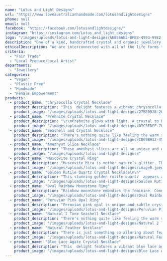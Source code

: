 ```yaml
---
name: "Lotus and Light Designs"
url: "https://www.loveaustralianhandmade.com/lotusandlightdesigns"
phone: null
email: null
facebook: "https://facebook.com/lotusandlightdesigns/"
instagram: "https://instagram.com/Lotus_and_light_designs"
logo: "/images/uploads/lotus-and-light-designs/AE8E6AE2-8FB8-4993-99E2-76D87F01BC86.jpeg"
description: "One of a kind, handcrafted crystal and organic jewellery designed to celebrate the unique and divine gifts the natural world provides us with. Intentional, slow made and sustainable jewellery to adorn yourself with everyday, connecting you to the natural world and reminding you to live the life of your dreams. I use recycled copper and ethically sourced crystals, feathers and shells in my designs."
ethicalDescription: "We are interconnected with all of the life forms that inhabit this magical place, that we temporarily call home. And I am constantly inspired, in awe of and appreciative of the unique and wonderful world we live within. I have always connected jewellery with my life experiences,  as each piece comes with its own story and memory that I treasure. For this reason, I chose to turn my passion for the natural world and jewellery into a small handmade business. Each piece of jewellery takes 2-4 days to complete, from hand shaping and hammering the ring bands or bezels for the pendants, to choosing and sourcing crystals from ethical sellers. I also use recycled copper for my work to reduce my environmental impact. I  spend time searching for fallen leaves, branches, shed feathers and seashells that I can incorporate into my designs, so all of my organic pieces are completely natural. Nature is a tapestry of inspiring and imaginative artwork, and I use simple designs to showcase the beauty of each crystal or piece of organic material I feature in my work. Each piece of my jewellery is an invitation. To slowdown, appreciate simplicity and be inspired by the wonder of the natural world. I hope my jewellery also becomes a part of your story and holds many treasured memories and moments."
criteria:
  - "Fair Trade"
  - "Local Produce/Local Artist"
departments:
  - "Jewellery"
categories:
  - "Vegan"
  - "Plastic Free"
  - "Handmade"
  - "Female Empowerment"
products:
  - product_name: "Chrysocolla Crystal Necklace"
    product_description: "This  delight features a vibrant chrysocolla gemstone set in copper on a dainty copper chain. \r\nThe energy of chrysocolla is that of the goddess, her strength, wisdom and balance.  Bringing the masculine and feminine into alignment, whilst focussing the mind and allowing you to speak your heart. \r\nThe crystal pendant is 3cm long and 1.5cm wide. The copper chain is 44cm long, and sealed to prevent any tarnishing or interaction with the skin.\r\n\r\nI have set this necklace through the process of electroforming. I begin by preparing the crystal and creating the bail for the necklace, which the chain will pass through. Once I am happy with the setting, I paint a conductive paint onto the parts of the crystal I need the copper to plate onto. The next step is protecting the rest of the crystal with a temporary sealant. Once I have completed these steps, I’m finally ready to put the crystal into my electroforming solution, and use electricity to move copper from one place to another. This process can take anywhere from 24-48 hours, and requires constant monitoring to ensure the process is smooth, and does not happen too quickly, as this affects the quality of the plating. Once the piece is ready, I clean it, remove any sealant from the crystal and finally, sand and polish the copper before adding a chain to finish the necklace. \r\n \r\nIt’s quite a process from beginning with a raw crystal, to the finished result and one that I absolutely love. I hope that you treasure your new piece of jewellery for a long time to come."
    product_image: "/images/uploads/lotus-and-light-designs/27BE092B-20AF-4399-AC2A-D3F0734F9019.jpeg"
  - product_name: "Prehnite Crystal Necklace"
    product_description: "\r\nPrehnite glows with light. A crystal to heal the healer, this beautiful gem has epidote inclusions, and instills unconditional love while healing your heart, and helping you to work through deep seated fears, removing any unease. \r\n\r\nI have set this necklace through the process of electroforming. I begin by preparing the crystal and creating the bail for the necklace, which the chain will pass through. Once I am happy with the setting, I paint a conductive paint onto the parts of the crystal I need the copper to plate onto. The next step is protecting the rest of the crystal with a temporary sealant. Once I have completed these steps, I’m finally ready to put the crystal into my electroforming solution, and use electricity to move copper from one place to another. This process can take anywhere from 24-48 hours, and requires constant monitoring to ensure the process is smooth, and does not happen too quickly, as this affects the quality of the plating. Once the piece is ready, I clean it, remove any sealant from the crystal and finally, sand and polish the copper and add a chain and clasp and its finished!!\r\n \r\nIt’s quite a process from beginning with a raw crystal, to the finished result and one that I absolutely love. I hope that you treasure your new piece of jewellery for a long time to come. \r\n \r\nThis necklace is 43cm long including the clasp, and the crystal is 3cm by 2cm."
    product_image: "/images/uploads/lotus-and-light-designs/07C5FDFE-70D1-4D89-A56B-32DC46792D5D.jpeg"
  - product_name: "Seashell and Crystal Necklace"
    product_description: "There's nothing quite like feeling the warm sand between your toes and watching the waves crash on the shore, with the sunlight glistening on the water, it's basically heaven! For those times you are unable to lose yourself at the beach, this beautiful and one of a kind seashell necklace has you covered. \r\n \r\nThis handknotted necklace features, amazonite, citrine and sunstone, with a natural seashell encased in copper. The necklace is51cm long and the shell is 2.5cm wide and 2cm tall. \r\n\r\nThis beauty has the calming and optimistic energies of these gems, combined with the courage to speak your truth, while empowering you to remain true to yourself.\r\n\r\nThe necklace is finished with a silver toggle clasp and sits between the collar bones.\r\n \r\nMany thanks for viewing my work. Each piece is handmade with care and gratitude for these natural gifts I am fortunate to create with."
    product_image: "/images/uploads/lotus-and-light-designs/CD69B912-45B6-4FB9-8BF8-FE91E86AEFC0.jpeg"
  - product_name: "Amethyst Slice Necklace"
    product_description: "These amethyst slices are all so unique and eye catching. Portals to another world! When I saw these incredibly unique and imperfectly shaped amethyst slices I basically had to have them all!\r\n\r\nI absolutely love their geometric patterns and how the copper sets off the beautiful layers of deep purple amethyst and quartz. \r\n\r\nAvailable with with a black adjustable cord necklace or copper chain. The copper chain necklace is 51cm including the clasp. \r\n\r\nAmethyst connects to our crown chakra, our source energy, giving us faith in ourselves, our confidence and intuition. It will support you in forming and achieving your goals, and working toward them."
    product_image: "/images/uploads/lotus-and-light-designs/"
  - product_name: "Muscovite Crystal Ring"
    product_description: "Muscovite Mica is mother nature’s glitter. This ring features a soft red/pink hued crystal with silver glitter through it depending on the light. It’s a magical and otherworldly energy that softly reminds you of the magic in your life, and reminds you to connect to all parts of your mind and spirit. This crystal will help you remain in the present moment, melting any tensions away. If you have been unintentionally holding yourself back, muscovite will help you dissolve any blocks and help you learn from your past experiences as you create a different future, using your innate gifts. The crystal is 8mm wide and 13mm long.  \n\nI have set this ring through the process of electroforming. I begin by preparing the crystal and making the ring band from copper. Once I am happy with the setting, I paint a conductive paint onto the parts of the crystal I need the copper to plate onto. The next step is protecting the rest of the crystal with a temporary sealant. Once I have completed these steps, I’m finally ready to put the crystal into my electroforming solution, and use electricity to move copper from one place to another. This process can take anywhere from 24-48 hours, and requires constant monitoring to ensure the process is smooth, and does not happen too quickly, as this affects the quality of the plating. Once the piece is ready, I clean it, remove any sealant from the crystal and finally, sand and polish the copper to complete the ring.\nIt’s quite a process from beginning with a raw crystal, to the finished result and one that I absolutely love. I hope that you treasure your new piece of jewellery for a long time to come.  The ring shown here is a size 6.5- 7 And ready to ship!\nTo find your ring size, click on this link: https://findmyringsize.com"
    product_image: "/images/uploads/lotus-and-light-designs/image0.jpeg"
  - product_name: "Golden Rutile Quartz Crystal Necklace\n\n"
    product_description: "This stunning golden rutile quartz  appears as though it’s captured a golden flower inside. This quartz is a master healer, and amplifies the healing golden energies of the rutilated crystals inside. You will feel overwhelmed and cocooned in it’s uplifting and joyful vibrations of pure sunlight and healing rays.\n\nA special piece, wrapped in tarnish resistant brass wire to show off the crystal that is nature’s masterpiece.\n\nThe necklace is on a black cord that has an adjustable end, it can be between 43cm and 48cm long.\n\nI only have one available."
    product_image: "/images/uploads/lotus-and-light-designs/Golden Rutile Quartz Crystal Necklace.jpeg"
  - product_name: "Oval Rainbow Moonstone Ring"
    product_description: "Rainbow moonstone embodies the feminine. Connected to the moon, this beauty will teach you to trust yourself and your intuition, showing you the magic in life and yourself. If you're anything like me, you won't be able to stop staring at the depths of this gemstone with the rainbow of colours that are displayed, particularly a beautiful flashy blue. Rainbow monotone is a perfect companion to carry daily, to remind you of the strength in intuitive knowledge, sensitivity, and the divine feminine. \n\nI have set this ring through the process of electroforming. I begin by preparing the crystal and making the ring band from copper. Once I am happy with the setting, I paint a conductive paint onto the parts of the crystal I need the copper to plate onto. The next step is protecting the rest of the crystal with a temporary sealant. Once I have completed these steps, I’m finally ready to put the crystal into my electroforming solution, and use electricity to move copper from one place to another. This process can take anywhere from 24-48 hours, and requires constant monitoring to ensure the process is smooth, and does not happen too quickly, as this affects the quality of the plating. Once the piece is ready, I clean it, remove any sealant from the crystal and finally, sand and polish the copper to complete the ring.\nIt’s quite a process from beginning with a raw crystal, to the finished result and one that I absolutely love. I hope that you treasure your new piece of jewellery for a long time to come.  The ring shown here is a size 7 And ready to ship!\nTo find your ring size, click on this link: https://findmyringsize.com"
    product_image: "/images/uploads/lotus-and-light-designs/Oval Rainbow Moonstone Ring.jpeg"
  - product_name: "Peruvian Pink Opal Ring"
    product_description: "Peruvian pink opal is unique and subtle crystal, with her many layers of pink, appearing in different tones depending on the light and pairs so well with copper.\n\nThe asymmetrical crystal ring is the ONLY ring available and is a size 8.5. The crystal measures approximately 1.2cm x .6cm.\n\nPeruvian pink opal is a heart healing gem, considered to be a gift from Pachamama, the earliest Inca Goddess of Fruitfulness and Mother Earth, and is wonderfully soothing for children and animals, and adults overwhelmed by life. It is particularly useful for healing old emotional wounds, from this life or another, bringing an inner peace to carry one through difficult times. Andean stones promote right action for the highest good and stimulate connection with others and communication from the heart. Nurturing and comforting she’s a delight to wear.\n\nI have set this ring through the process of electroforming. I begin by preparing the crystal and creating the ring band. Once I am happy with the setting, I paint a conductive paint onto the parts of the crystal I need the copper to plate onto. The next step is protecting the rest of the crystal with a temporary sealant. Once I have completed these steps, I’m finally ready to put the crystal into my electroforming solution, and use electricity to move copper from one place to another. This process can take anywhere from 24-48 hours, and requires constant monitoring to ensure the process is smooth, and does not happen too quickly, as this affects the quality of the plating. Once the piece is ready, I clean it, remove any sealant from the crystal and finally, sand and polish the copper to finish off your ring.\n\nIt’s quite a process from beginning with a raw crystal, to the finished result and one that I absolutely love. I hope that you treasure your new piece of jewellery for a long time to come.  To find your ring size, click on this link: https://findmyringsize.com"
    product_image: "/images/uploads/lotus-and-light-designs/Peruvian Pink Opal Ring.jpeg"
  - product_name: "Natural 2 Tone Seashell Necklace"
    product_description: "There's nothing quite like feeling the warm sand between your toes and watching the waves crash on the shore, with the sunlight glistening on the water, it's basically heaven! For those times you are unable to lose yourself at the beach, this beautiful and one of a kind seashell necklace has you covered. \n\nFeaturing a beautiful natural seashell with vibrant pink tones that I’ve hand collected from the beach, and immortalised in copper, so you can carry the beautiful energy of the beach with you everyday with this elegantly designed one of a kind necklace.\n\nThe shell is 3cm across and the whole pendant is 5.5cm. The chain is 44cm long and the metal has all be sealed to prevent any tarnishing or oxidisation. \n\nI have set this necklace through the process of electroforming. I begin by preparing the crystal and creating the bail for the necklace, which the chain will pass through. Once I am happy with the setting, I paint a conductive paint onto the parts of the crystal I need the copper to plate onto. The next step is protecting the rest of the crystal with a temporary sealant. Once I have completed these steps, I’m finally ready to put the crystal into my electroforming solution, and use electricity to move copper from one place to another. This process can take anywhere from 24-48 hours, and requires constant monitoring to ensure the process is smooth, and does not happen too quickly, as this affects the quality of the plating. Once the piece is ready, I clean it, remove any sealant from the crystal and finally, sand and polish the copper before adding a chain to finish the necklace. \nIt’s quite a process from beginning with a raw organic piece, to the finished result and one that I absolutely love. I hope that you treasure your new piece of jewellery for a long time to come."
    product_image: "/images/uploads/lotus-and-light-designs/Natural 2 Tone Seashell Necklace.jpeg"
  - product_name: "Natural Feather Necklace"
    product_description: "There is just something so alluring about feathers, whenever I pass one I stop and pick it up, feeling that light and free energy the birds carry. So easily soaring to great heights, with their all encompassing perspective. Each and every feather so unique, yet perfectly designed to carry out it's purpose. Feathers are such beautiful reminder of so many important lessons, especially these duck feathers as they remind us to let things go like water off a ducks back.\n\nThese feathers have all been electroformed in copper, and patina'd with the most wonderful depth of colours on them. Each feather is individual and the size is 5-5.5cm in length, and comes on a dainty copper chain. Currently designed to sit just below the collar bones, if you'd like a longer necklace please just ask."
    product_image: "/images/uploads/lotus-and-light-designs/Natural Feather Necklace.jpeg"
  - product_name: "Blue Lace Agate Crystal Necklace"
    product_description: "This  delight features a vibrant blue lace agate crystal set in copper on a dainty copper chain. \n\nThe energy of blue lace agate is pure peace, calming the mind and allowing you to speak your heart.  The banding is reminiscent of glacial ice, formed over millions of years, offering us a perspective of our time and place on earth. \nThe crystal pendant is  is 2.5cm long and 1cm wide. The chain is 43cm long including the clasp.\n\nI have set this necklace through the process of electroforming. I begin by preparing the crystal and creating the bail for the necklace, which the chain will pass through. Once I am happy with the setting, I paint a conductive paint onto the parts of the crystal I need the copper to plate onto. The next step is protecting the rest of the crystal with a temporary sealant. Once I have completed these steps, I’m finally ready to put the crystal into my electroforming solution, and use electricity to move copper from one place to another. This process can take anywhere from 24-48 hours, and requires constant monitoring to ensure the process is smooth, and does not happen too quickly, as this affects the quality of the plating. Once the piece is ready, I clean it, remove any sealant from the crystal and finally, sand and polish the copper before adding a chain to finish the necklace. \nIt’s quite a process from beginning with a raw crystal, to the finished result and one that I absolutely love. I hope that you treasure your new piece of jewellery for a long time to come."
    product_image: "/images/uploads/lotus-and-light-designs/Blue Lace Agate Crystal Necklace.jpeg"
---
```

